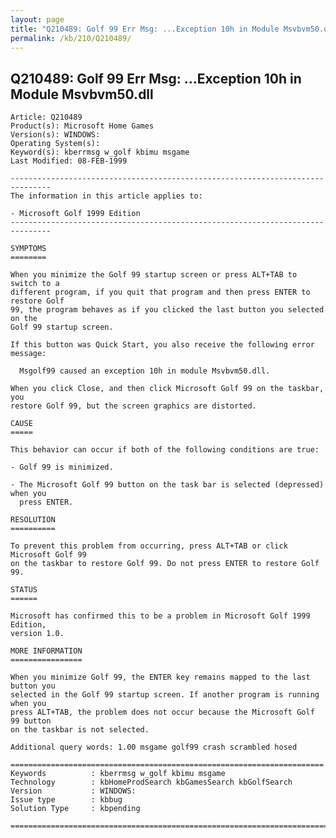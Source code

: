 ```yaml
---
layout: page
title: "Q210489: Golf 99 Err Msg: ...Exception 10h in Module Msvbvm50.dll"
permalink: /kb/210/Q210489/
---
```


## Q210489: Golf 99 Err Msg: ...Exception 10h in Module Msvbvm50.dll

	Article: Q210489
	Product(s): Microsoft Home Games
	Version(s): WINDOWS:
	Operating System(s): 
	Keyword(s): kberrmsg w_golf kbimu msgame
	Last Modified: 08-FEB-1999
	
	-------------------------------------------------------------------------------
	The information in this article applies to:
	
	- Microsoft Golf 1999 Edition 
	-------------------------------------------------------------------------------
	
	SYMPTOMS
	========
	
	When you minimize the Golf 99 startup screen or press ALT+TAB to switch to a
	different program, if you quit that program and then press ENTER to restore Golf
	99, the program behaves as if you clicked the last button you selected on the
	Golf 99 startup screen.
	
	If this button was Quick Start, you also receive the following error message:
	
	  Msgolf99 caused an exception 10h in module Msvbvm50.dll.
	
	When you click Close, and then click Microsoft Golf 99 on the taskbar, you
	restore Golf 99, but the screen graphics are distorted.
	
	CAUSE
	=====
	
	This behavior can occur if both of the following conditions are true:
	
	- Golf 99 is minimized.
	
	- The Microsoft Golf 99 button on the task bar is selected (depressed) when you
	  press ENTER.
	
	RESOLUTION
	==========
	
	To prevent this problem from occurring, press ALT+TAB or click Microsoft Golf 99
	on the taskbar to restore Golf 99. Do not press ENTER to restore Golf 99.
	
	STATUS
	======
	
	Microsoft has confirmed this to be a problem in Microsoft Golf 1999 Edition,
	version 1.0.
	
	MORE INFORMATION
	================
	
	When you minimize Golf 99, the ENTER key remains mapped to the last button you
	selected in the Golf 99 startup screen. If another program is running when you
	press ALT+TAB, the problem does not occur because the Microsoft Golf 99 button
	on the taskbar is not selected.
	
	Additional query words: 1.00 msgame golf99 crash scrambled hosed
	
	======================================================================
	Keywords          : kberrmsg w_golf kbimu msgame 
	Technology        : kbHomeProdSearch kbGamesSearch kbGolfSearch
	Version           : WINDOWS:
	Issue type        : kbbug
	Solution Type     : kbpending
	
	=============================================================================
	
